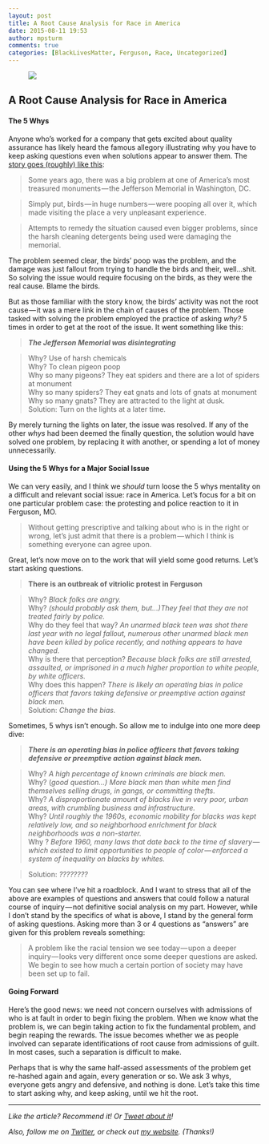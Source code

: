 ```yaml
---
layout: post
title: A Root Cause Analysis for Race in America
date: 2015-08-11 19:53
author: mpsturm
comments: true
categories: [BlackLivesMatter, Ferguson, Race, Uncategorized]
---
```



<figure>

<img src="https://cdn-images-1.medium.com/max/720/1*FLacID91kFkiCIGq4WdcGA.png">
</figure><h2>A Root Cause Analysis for Race in America</h2>
<h4>The 5 Whys</h4>
<p>Anyone who’s worked for a company that gets excited about quality assurance has likely heard the famous allegory illustrating why you have to keep asking questions even when solutions appear to answer them. The <a href="http://www.ideachampions.com/weblogs/archives/2011/05/some_years_ago.shtml" target="_blank">story goes (roughly) like this</a>:</p>
<blockquote>Some years ago, there was a big problem at one of America’s most treasured monuments — the Jefferson Memorial in Washington, DC.</blockquote>
<blockquote>Simply put, birds — in huge numbers — were pooping all over it, which made visiting the place a very unpleasant experience.</blockquote>
<blockquote>Attempts to remedy the situation caused even bigger problems, since the harsh cleaning detergents being used were damaging the memorial.</blockquote>
<p>The problem seemed clear, the birds’ poop was the problem, and the damage was just fallout from trying to handle the birds and their, well…shit. So solving the issue would require focusing on the birds, as they were the real cause. Blame the birds.</p>
<p>But as those familiar with the story know, the birds’ activity was not the root cause — it was a mere link in the chain of causes of the problem. Those tasked with solving the problem employed the practice of asking <em>why? </em>5 times in order to get at the root of the issue. It went something like this:</p>
<blockquote><strong><em>The Jefferson Memorial was disintegrating</em></strong></blockquote>
<blockquote>Why? Use of harsh chemicals<br>Why? To clean pigeon poop<br>Why so many pigeons? They eat spiders and there are a lot of spiders at monument<br>Why so many spiders? They eat gnats and lots of gnats at monument<br>Why so many gnats? They are attracted to the light at dusk.<br>Solution: Turn on the lights at a later time.</blockquote>
<p>By merely turning the lights on later, the issue was resolved. If any of the other <em>whys</em> had been deemed the finally question, the solution would have solved one problem, by replacing it with another, or spending a lot of money unnecessarily.</p>
<h4>Using the 5 Whys for a Major Social Issue</h4>
<p>We can very easily, and I think we <em>should</em> turn loose the 5 whys mentality on a difficult and relevant social issue: race in America. Let’s focus for a bit on one particular problem case: the protesting and police reaction to it in Ferguson, MO.</p>
<blockquote>Without getting prescriptive and talking about who is in the right or wrong, let’s just admit that there is a problem — which I think is something everyone can agree upon.</blockquote>
<p>Great, let’s now move on to the work that will yield some good returns. Let’s start asking questions.</p>
<blockquote><strong>There is an outbreak of vitriolic protest in Ferguson</strong></blockquote>
<blockquote>Why? <em>Black folks are angry.</em><br>Why? <em>(should probably ask them, but…)They feel that they are not treated fairly by police.</em><br>Why do they feel that way? <em>An unarmed black teen was shot there last year with no legal fallout, numerous other unarmed black men have been killed by police recently, and nothing appears to have changed.</em><br>Why is there that perception? <em>Because black folks are still arrested, assaulted, or imprisoned in a much higher proportion to white people, by white officers.</em><br>Why does this happen? <em>There is likely an operating bias in police officers that favors taking defensive or preemptive action against black men.</em><br>Solution: <em>Change the bias.</em>
</blockquote>
<p>Sometimes, 5 whys isn’t enough. So allow me to indulge into one more deep dive:</p>
<blockquote><strong><em>There is an operating bias in police officers that favors taking defensive or preemptive action against black men.</em></strong></blockquote>
<blockquote>Why? <em>A high percentage of known criminals are black men.</em><br>Why? (<em>good question…) More black men than white men find themselves selling drugs, in gangs, or committing thefts.</em><br>Why? <em>A disproportionate amount of blacks live in very poor, urban areas, with crumbling business and infrastructure.</em><br>Why? <em>Until roughly the 1960s, economic mobility for blacks was kept relatively low, and so neighborhood enrichment for black neighborhoods was a non-starter.</em><br>Why ? <em>Before 1960, many laws that date back to the time of slavery — which existed to limit opportunities to people of color — enforced a system of inequality on blacks by whites.</em>
</blockquote>
<blockquote>Solution: <em>????????</em>
</blockquote>
<p>You can see where I’ve hit a roadblock. And I want to stress that all of the above are examples of questions and answers that could follow a natural course of inquiry — not definitive social analysis on my part. However, while I don’t stand by the specifics of what is above, I stand by the general form of asking questions. Asking more than 3 or 4 questions as “answers” are given for this problem reveals something:</p>
<blockquote>A problem like the racial tension we see today — upon a deeper inquiry — looks very different once some deeper questions are asked. We begin to see how much a certain portion of society may have been set up to fail.</blockquote>
<h4>Going Forward</h4>
<p>Here’s the good news: we need not concern ourselves with admissions of who is at fault in order to begin fixing the problem. When we know what the problem is, we can begin taking action to fix the fundamental problem, and begin reaping the rewards. The issue becomes whether we as people involved can separate identifications of root cause from admissions of guilt. In most cases, such a separation is difficult to make.</p>
<p>Perhaps that is why the same half-assed assessments of the problem get re-hashed again and again, every generation or so. We ask 3 whys, everyone gets angry and defensive, and nothing is done. Let’s take this time to start asking why, and keep asking, until we hit the root.</p>
<hr>

<p><em>Like the article? Recommend it! Or </em><a href="https://twitter.com/home?status=https://medium.com/p/c15635245e5f" target="_blank"><em>Tweet about it</em></a><em>!</em></p>
<p><em>Also, follow me on </em><a href="http://twitter.com/@APerfectSturm" target="_blank"><em>Twitter</em></a><em>, or check out </em><a href="http://mikesturm.net" target="_blank"><em>my website</em></a><em>. (Thanks!)</em></p>

